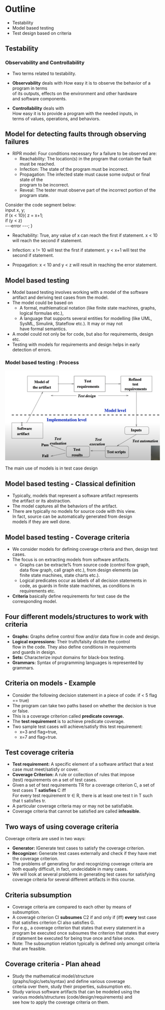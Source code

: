 # Outline
* Testability
* Model based testing
* Test design based on criteria

## Testability
### Observability and Controllability
* Two terms related to testability.
* **Observability** deals with
How easy it is to observe the behavior of a program in terms  
of its outputs, effects on the environment and other hardware  
and software components.

* **Controllability** deals with  
How easy it is to provide a program with the needed inputs, in  
terms of values, operations, and behaviors.

## Model for detecting faults through observing failures
* RIPR model: Four conditions necessary for a failure to be observed
are:  
    * Reachability: The location(s) in the program that contain the 
    fault must be reached.
    * Infection: The state of the program must be incorrect.
    * Propagation: The infected state must cause some output or final state of the   
    program to be incorrect.
    * Reveal: The tester must observe part of the incorrect portion of the program state.


Consider the code segment below:  
input x, y;  
if (x < 10){
z = x+1;  
if (y < z)  
---error ---;
} 

* Reachability: True, any value of x can reach the first if
statement. x < 10 will reach the second if statement.

* Infection: x != 10 will test the first if statement. y < x+1 will
test the second if statement.

* Propagation: x < 10 and y < z will result in reaching the
error statement.

## Model based testing
* Model based testing involves working with a model of the
software artifact and deriving test cases from the model.
* The model could be based on
    * A formal, mathlematical notation (like finite state machines,
graphs, logical formulas etc.),
    * A language that supports several entities for modelling (like
UML, SysML, Simulink, Stateflow etc.). It may or may not  
have formal semantics.
* A model could not only be for code, but also for requirements,
design etc.
* Testing with models for requirements and design helps in early
detection of errors.

### Model based testing : Process
![MBT-Process](image-1.png)

The main use of models is in test case design

## Model based testing - Classical definition
* Typically, models that represent a software artifact represents  
the artifact or its abstraction.
* The model captures all the behaviors of the artifact.
* There are typically no models for source code with this view.  
In fact, source can be automatically generated from design  
models if they are well done.

## Model based testing - Coverage criteria
* We consider models for defining coverage criteria and then,
design test cases.
* The focus is on extracting models from software artifacts.
    * Graphs can be extracte% from source code (control flow graph,  
data flow graph, call graph etc.), from design elements (as  
finite state machines, state charts etc.).
    * Logical predicates occur as labels of all decision statements in  
code, as guards in finite state machines, as conditions in  
requirements etc.
* **Criteria** basically define requirements for test case de
the corresponding model.

## Four different models/structures to work with criteria
* **Graphs:** Graphs define control flow and/or data flow in code
and design.
* **Logical expressions:** Their truth/falsity dictate the control  
flow in the code. They also define conditions in requirements  
and guards in design.
* **Sets:** Characterize input domains for black-box testing.
* **Grammars:** Syntax of programming languages is represented
by grammars.

## Criteria on models - Example
* Consider the following decision statement in a piece of code:
if < 5 flag
== true)
* The program can take two paths based on whether the
decision is true or false.
* This is a coverage criterion called **predicate coverage.**
* The **test requirement** is to achieve predicate coverage.
* Two sample test cases will achieve/satisfy this test
requirement:
    * x=3 and flag=true,
    * x=7 and flag=true.

## Test coverage criteria
* **Test requirement:** A specific element of a software artifact
that a test case must meet/satisfy or cover.
* **Coverage Criterion:** A rule or collection of rules that impose  
(test) requirements on a set of test cases.
* Given a set of test requirements TR for a coverage criterion
C, a set of test cases T **satisfies** C iff  
For every test requirement tr ∈ R, there is at least one test
t in T such that t satisfies tr.
* A particular coverage criteria may or may not be satisfiable.
* Coverage criteria that cannot be satisfied are called **infeasible.**

## Two ways of using coverage criteria
Coverage criteria are used in two ways:
* **Generator:** IGenerate test cases to satisfy the coverage
criterion.
* **Recognizer:** Generate test cases externally and check if they
have met the coverage criterion.
* The problems of generating for and recognizing coverage
criteria are both equally difficult, in fact, undecidable in many
cases.
* We will look at several problems in generating test cases for
satisfying coverage criteria for several different artifacts in this
course.

## Criteria subsumption
* Coverage criteria are compared to each other by means of
subsumption.
* A coveragé criterion Cl **subsumes** C2 if and only if (iff) **every**
test case that satisfies criterion Cl also satisfies G.
* For e.g., a coverage criterion that states that every statement
in a program be executed once subsumes the criterion that
states that every if statement be executed for being true once
and false once.
* Note: The subsumption relation typically is defined only
amongst criteria that are feasible.

## Coverage criteria - Plan ahead
* Study the mathematical model/structure  
(graphs/logic/sets/syntax) and define various coverage  
criteria over them, study their properties, subsumption etc.
* Study various software artifacts that can be modeled using the  
various models/structures (code/design/requirements) and  
see how to apply the coverage criteria on them.